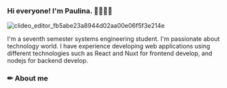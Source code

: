   ### Hi everyone! I'm Paulina. 👋🏻👩‍💻
  ![clideo_editor_fb5abe23a8944d02aa00e06f5f3e214e](https://github.com/PaulinaMS2/PaulinaMS2/assets/91279554/c5ee8968-2910-4904-aeef-a9716be09d7e)

I'm a seventh semester systems engineering student. I'm passionate about technology world. I have experience developing web applications using different technologies such as React and Nuxt for frontend develop, and nodejs for backend develop.

### ✏ About me
<!--
- 🔭 I’m currently working on ...
- 🌱 I’m currently learning ...
- 👯 I’m looking to collaborate on ...
- 🤔 I’m looking for help with ...
- 💬 Ask me about ...
- 📫 How to reach me: ...
- 😄 Pronouns: ...
- ⚡ Fun fact: ...
-->
